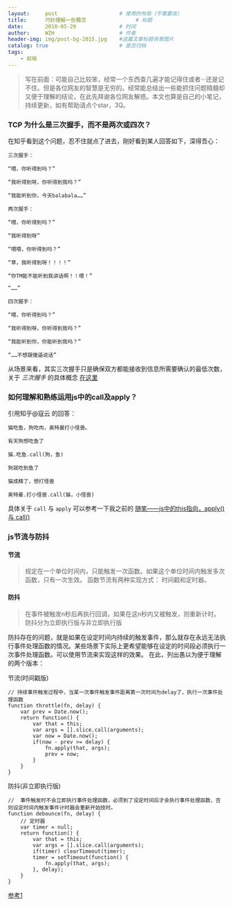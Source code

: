 ```yaml
---
layout:     post                    # 使用的布局（不需要改）
title:      巧妙理解一些概念                # 标题 
date:       2018-05-29              # 时间
author:     WZH                     # 作者
header-img: img/post-bg-2015.jpg    #这篇文章标题背景图片
catalog: true                       # 是否归档
tags:
    - 前端
---
```



>写在前面：可能自己比较笨，经常一个东西查几遍才能记得住或者···还是记不住。但是各位网友的智慧是无穷的。经常能总结出一些能抓住问题精髓却又便于理解的结论，在此先拜谢各位网友解惑。本文也算是自己的小笔记，持续更新，如有帮助请点个star，3Q。

### TCP 为什么是三次握手，而不是两次或四次？

在知乎看到这个问题，忍不住就点了进去，刚好看到某人回答如下，深得吾心：

    三次握手：

    “喂，你听得到吗？”
    
    “我听得到呀，你听得到我吗？”
    
    “我能听到你，今天balabala……”
    
    两次握手：
    
    “喂，你听得到吗？”
    
    “我听得到呀”
    
    “喂喂，你听得到吗？”
    
    “草，我听得到呀！！！！”
    
    “你TM能不能听到我讲话啊！！喂！”
    
    “……”
    
    四次握手：
    
    “喂，你听得到吗？”
    
    “我听得到呀，你听得到我吗？”
    
    “我能听到你，你能听到我吗？”
    
    “……不想跟傻逼说话”

从场景来看，其实三次握手只是确保双方都能接收到信息所需要确认的最低次数，关于    *三次握手*  的具体概念  [在这里](https://baike.baidu.com/item/%E4%B8%89%E6%AC%A1%E6%8F%A1%E6%89%8B/5111559?fr=aladdin)

### 如何理解和熟练运用js中的call及apply？

引用知乎@寇云   的回答：

    猫吃鱼，狗吃肉，奥特曼打小怪兽。
    
    有天狗想吃鱼了
    
    猫.吃鱼.call(狗，鱼)
    
    狗就吃到鱼了
    
    猫成精了，想打怪兽
    
    奥特曼.打小怪兽.call(猫，小怪兽)

具体关于    `call`  与    `apply` 可以参考一下我之前的  [随笔——js中的this指向，apply()与 call()](https://juejin.im/post/5af9241251882542653990af)

### js节流与防抖

#### 节流

>规定在一个单位时间内，只能触发一次函数。如果这个单位时间内触发多次函数，只有一次生效。
函数节流有两种实现方式： 时间戳和定时器。

#### 防抖

>在事件被触发n秒后再执行回调，如果在这n秒内又被触发，则重新计时。
防抖分为立即执行版与非立即执行版

防抖存在的问题，就是如果在设定时间内持续的触发事件，那么就存在永远无法执行事件处理函数的情况。某些场景下实际上更希望能够在设定的时间段必须执行一次事件处理函数。可以使用节流来实现这样的效果。
在此，列出愚以为便于理解的两个版本：

节流(时间戳版)

```
// 持续事件触发过程中，当某一次事件触发事件距离第一次时间为delay了，执行一次事件处理函数
function throttle(fn, delay) {
    var prev = Date.now();
    return function() {
        var that = this;
        var args = [].slice.call(arguments);
        var now = Date.now();
        if(now - prev >= delay) {
            fn.apply(that, args);
            prev = now;
        }
    }
}
```

防抖(非立即执行版)

```
//  事件触发时不会立即执行事件处理函数，必须到了设定时间后才会执行事件处理函数，否则设定时间内触发事件计时器会重新开始技时。
function debounce(fn, delay) {
    // 定时器
    var timer = null;
    return function() {
        var that = this;
        var args = [].slice.call(arguments);
        if(timer) clearTimeout(timer);
        timer = setTimeout(function() {
            fn.apply(that, args);
        }, delay);
    }
}
```

[参考1](https://github.com/webproblem/Blog/blob/master/%E5%89%8D%E7%AB%AF/ECMAScript/%E9%98%B2%E6%8A%96%E5%92%8C%E8%8A%82%E6%B5%81.md)

